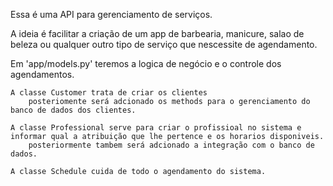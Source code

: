 Essa é uma API para gerenciamento de serviços.

A ideia é facilitar a criação de um app de barbearia, manicure, salao de beleza ou qualquer outro tipo de serviço que nescessite de agendamento.

Em 'app/models.py' teremos a logica de negócio e o controle dos agendamentos.

    A classe Customer trata de criar os clientes
        posteriomente será adcionado os methods para o gerenciamento do banco de dados dos clientes.

    A classe Professional serve para criar o profissioal no sistema e informar qual a atribuição que lhe pertence e os horarios disponiveis.
        posteriormente tambem será adcionado a integração com o banco de dados.

    A classe Schedule cuida de todo o agendamento do sistema.